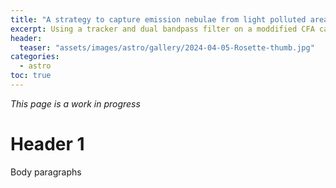 ```yaml
---
title: "A strategy to capture emission nebulae from light polluted areas without breaking the bank"
excerpt: Using a tracker and dual bandpass filter on a moddified CFA camera it's possible to capture great images under Bortle 7 light pollution. 
header:
  teaser: "assets/images/astro/gallery/2024-04-05-Rosette-thumb.jpg"
categories:
  - astro
toc: true
---
```


*This page is a work in progress*

# Header 1

Body paragraphs




